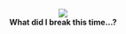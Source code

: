 <p align="center">
  <img src="https://github-readme-stats.vercel.app/api?username=huckinb&count_private=true&hide_border=true&show_icons=true&theme=tokyonight">
  <br><b>What did I break this time...?</b>
</p>
